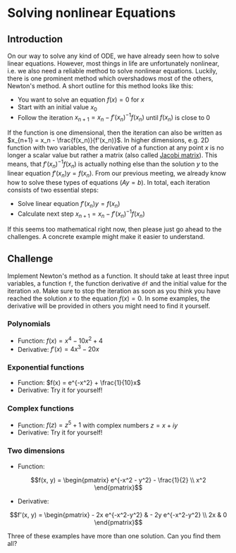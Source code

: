 # Solving nonlinear Equations

## Introduction

On our way to solve any kind of ODE, we have already seen how to solve linear equations. However, most things in life are unfortunately nonlinear, i.e. we also need a reliable method to solve nonlinear equations. Luckily, there is one prominent method which overshadows most of the others, Newton's method. A short outline for this method looks like this:

- You want to solve an equation $f(x) = 0$ for $x$
- Start with an initial value $x_0$
- Follow the iteration $x_{n+1} = x_{n} - f'(x_n)^{-1}f(x_n)$ until $f(x_n)$ is close to $0$

If the function is one dimensional, then the iteration can also be written as $x_{n+1} = x_n - \frac{f(x_n)}{f'(x_n)}$. In higher dimensions, e.g. 2D function with two variables, the derivative of a function at any point $x$ is no longer a scalar value but rather a matrix (also called [Jacobi matrix](https://de.wikipedia.org/wiki/Jacobi-Matrix)). This means, that $f'(x_n)^{-1}f(x_n)$ is actually nothing else than the solution $y$ to the linear equation $f'(x_n)y = f(x_n)$. From our previous meeting, we already know how to solve these types of equations ($Ay=b$). In total, each iteration consists of two essential steps:

- Solve linear equation $f'(x_n)y = f(x_n)$
- Calculate next step $x_{n+1} = x_n - f'(x_n)^{-1}f(x_n)$

If this seems too mathematical right now, then please just go ahead to the challenges. A concrete example might make it easier to understand.


## Challenge

Implement Newton's method as a function. It should take at least three input variables, a function `f`, the function derivative `df` and the initial value for the iteration `x0`. Make sure to stop the iteration as soon as you think you have reached the solution $x$ to the equation $f(x)=0$. In some examples, the derivative will be provided in others you might need to find it yourself.

### Polynomials
- Function: $f(x) = x^4 - 10x^2 + 4$ 
- Derivative: $f'(x) = 4x^3 - 20x$

### Exponential functions
- Function: $f(x) = e^{-x^2} + \frac{1}{10}x$
- Derivative: Try it for yourself!

### Complex functions
- Function: $f(z) = z^5 + 1$ with complex numbers $z = x + iy$
- Derivative: Try it for yourself!

### Two dimensions
- Function:
```math
f(x, y) = \begin{pmatrix} e^{-x^2 - y^2} - \frac{1}{2} \\ x^2 \end{pmatrix}
```
- Derivative:
```math
f'(x, y) = \begin{pmatrix} - 2x e^{-x^2-y^2} & - 2y e^{-x^2-y^2} \\ 2x & 0 \end{pmatrix}
```

Three of these examples have more than one solution. Can you find them all?
